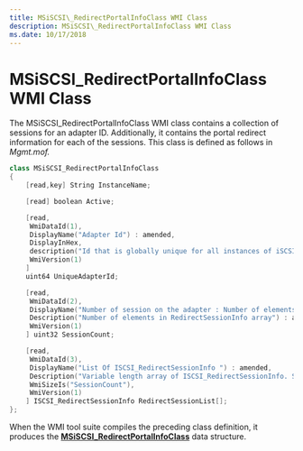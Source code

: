 ```yaml
---
title: MSiSCSI\_RedirectPortalInfoClass WMI Class
description: MSiSCSI\_RedirectPortalInfoClass WMI Class
ms.date: 10/17/2018
---
```


# MSiSCSI\_RedirectPortalInfoClass WMI Class


The MSiSCSI\_RedirectPortalInfoClass WMI class contains a collection of sessions for an adapter ID. Additionally, it contains the portal redirect information for each of the sessions. This class is defined as follows in *Mgmt.mof.*

```cpp
class MSiSCSI_RedirectPortalInfoClass
{
    [read,key] String InstanceName;

    [read] boolean Active;

    [read,
     WmiDataId(1),
     DisplayName("Adapter Id") : amended,
     DisplayInHex,
     description("Id that is globally unique for all instances of iSCSI initiators.") : amended,
     WmiVersion(1)
    ]
    uint64 UniqueAdapterId;

    [read,
     WmiDataId(2),
     DisplayName("Number of session on the adapter : Number of elements in RedirectSessionInfo array") : amended,
     Description("Number of elements in RedirectSessionInfo array") : amended,
     WmiVersion(1)
    ] uint32 SessionCount;

    [read,
     WmiDataId(3),
     DisplayName("List Of ISCSI_RedirectSessionInfo ") : amended,
     Description("Variable length array of ISCSI_RedirectSessionInfo. SessionCount specifies the number of elements in the array. NOTE: this is a variable length array.") : amended,
     WmiSizeIs("SessionCount"),
     WmiVersion(1)
    ] ISCSI_RedirectSessionInfo RedirectSessionList[];
};
```

When the WMI tool suite compiles the preceding class definition, it produces the [**MSiSCSI\_RedirectPortalInfoClass**](/windows-hardware/drivers/ddi/iscsimgt/ns-iscsimgt-_msiscsi_redirectportalinfoclass) data structure.

 

